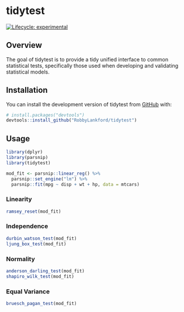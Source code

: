 
<!-- README.md is generated from README.Rmd. Please edit that file -->

# tidytest

<!-- badges: start -->

[![Lifecycle:
experimental](https://img.shields.io/badge/lifecycle-experimental-orange.svg)](https://lifecycle.r-lib.org/articles/stages.html#experimental)
<!-- badges: end -->

## Overview

The goal of tidytest is to provide a tidy unified interface to common
statistical tests, specifically those used when developing and
validating statistical models.

## Installation

You can install the development version of tidytest from
[GitHub](https://github.com/) with:

``` r
# install.packages("devtools")
devtools::install_github("RobbyLankford/tidytest")
```

## Usage

``` r
library(dplyr)
library(parsnip)
library(tidytest)

mod_fit <- parsnip::linear_reg() %>%
  parsnip::set_engine("lm") %>%
  parsnip::fit(mpg ~ disp + wt + hp, data = mtcars)
```

### Linearity

``` r
ramsey_reset(mod_fit)
```

### Independence

``` r
durbin_watson_test(mod_fit)
ljung_box_test(mod_fit)
```

### Normality

``` r
anderson_darling_test(mod_fit)
shapiro_wilk_test(mod_fit)
```

### Equal Variance

``` r
bruesch_pagan_test(mod_fit)
```
